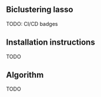 Biclustering lasso
------------------

TODO: CI/CD badges

## Installation instructions

TODO

## Algorithm

TODO